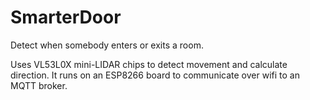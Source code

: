 # SmarterDoor

Detect when somebody enters or exits a room.

Uses VL53L0X mini-LIDAR chips to detect movement and calculate direction. It runs on an ESP8266 board to communicate over wifi to an MQTT broker.
